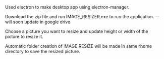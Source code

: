
Used electron to make desktop app using electron-manager.

Download the zip file and run IMAGE_RESIZER.exe to run the application. -- will soon update in google drive

Choose a picture you want to resize and update height or width of the picture to resize it.

Automatic folder creation of IMAGE RESIZE will be made in same rhome directory to save the resized picture.

